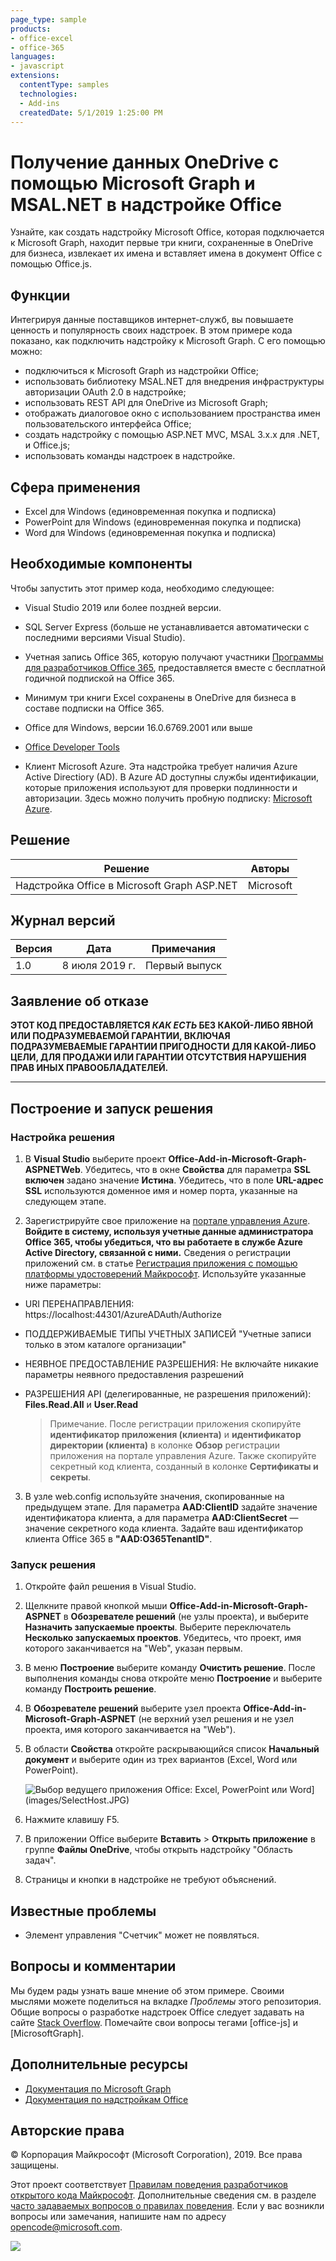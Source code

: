 ```yaml
---
page_type: sample
products:
- office-excel
- office-365
languages:
- javascript
extensions:
  contentType: samples
  technologies:
  - Add-ins
  createdDate: 5/1/2019 1:25:00 PM
---
```

# Получение данных OneDrive с помощью Microsoft Graph и MSAL.NET в надстройке Office 

Узнайте, как создать надстройку Microsoft Office, которая подключается к Microsoft Graph, находит первые три книги, сохраненные в OneDrive для бизнеса, извлекает их имена и вставляет имена в документ Office с помощью Office.js.

## Функции
Интегрируя данные поставщиков интернет-служб, вы повышаете ценность и популярность своих надстроек. В этом примере кода показано, как подключить надстройку к Microsoft Graph. С его помощью можно:

* подключиться к Microsoft Graph из надстройки Office;
* использовать библиотеку MSAL.NET для внедрения инфраструктуры авторизации OAuth 2.0 в надстройке;
* использовать REST API для OneDrive из Microsoft Graph;
* отображать диалоговое окно с использованием пространства имен пользовательского интерфейса Office;
* создать надстройку с помощью ASP.NET MVC, MSAL 3.x.x для .NET, и Office.js; 
* использовать команды надстроек в надстройке.

## Сфера применения

-  Excel для Windows (единовременная покупка и подписка)
-  PowerPoint для Windows (единовременная покупка и подписка)
-  Word для Windows (единовременная покупка и подписка)

## Необходимые компоненты

Чтобы запустить этот пример кода, необходимо следующее:

* Visual Studio 2019 или более поздней версии.

* SQL Server Express (больше не устанавливается автоматически с последними версиями Visual Studio).

* Учетная запись Office 365, которую получают участники [Программы для разработчиков Office 365](https://aka.ms/devprogramsignup), предоставляется вместе с бесплатной годичной подпиской на Office 365.

* Минимум три книги Excel сохранены в OneDrive для бизнеса в составе подписки на Office 365.

* Office для Windows, версии 16.0.6769.2001 или выше

* [Office Developer Tools](https://www.visualstudio.com/en-us/features/office-tools-vs.aspx)

* Клиент Microsoft Azure. Эта надстройка требует наличия Azure Active Directiory (AD). В Azure AD доступны службы идентификации, которые приложения используют для проверки подлинности и авторизации. Здесь можно получить пробную подписку: [Microsoft Azure](https://account.windowsazure.com/SignUp).

## Решение

Решение | Авторы
---------|----------
Надстройка Office в Microsoft Graph ASP.NET | Microsoft

## Журнал версий

Версия | Дата | Примечания
---------| -----| --------
1.0 | 8 июля 2019 г. | Первый выпуск

## Заявление об отказе

**ЭТОТ КОД ПРЕДОСТАВЛЯЕТСЯ *КАК ЕСТЬ* БЕЗ КАКОЙ-ЛИБО ЯВНОЙ ИЛИ ПОДРАЗУМЕВАЕМОЙ ГАРАНТИИ, ВКЛЮЧАЯ ПОДРАЗУМЕВАЕМЫЕ ГАРАНТИИ ПРИГОДНОСТИ ДЛЯ КАКОЙ-ЛИБО ЦЕЛИ, ДЛЯ ПРОДАЖИ ИЛИ ГАРАНТИИ ОТСУТСТВИЯ НАРУШЕНИЯ ПРАВ ИНЫХ ПРАВООБЛАДАТЕЛЕЙ.**

----------

## Построение и запуск решения

### Настройка решения

1. В **Visual Studio** выберите проект **Office-Add-in-Microsoft-Graph-ASPNETWeb**. Убедитесь, что в окне **Свойства** для параметра **SSL включен** задано значение **Иcтина**. Убедитесь, что в поле **URL-адрес SSL** используются доменное имя и номер порта, указанные на следующем этапе.
 
2. Зарегистрируйте свое приложение на [портале управления Azure](https://manage.windowsazure.com). **Войдите в систему, используя учетные данные администратора Office 365, чтобы убедиться, что вы работаете в службе Azure Active Directory, связанной с ними.** Сведения о регистрации приложений см. в статье [Регистрация приложения с помощью платформы удостоверений Майкрософт](https://learn.microsoft.com/graph/auth-register-app-v2). Используйте указанные ниже параметры:

 - URI ПЕРЕНАПРАВЛЕНИЯ: https://localhost:44301/AzureADAuth/Authorize
 - ПОДДЕРЖИВАЕМЫЕ ТИПЫ УЧЕТНЫХ ЗАПИСЕЙ "Учетные записи только в этом каталоге организации"
 - НЕЯВНОЕ ПРЕДОСТАВЛЕНИЕ РАЗРЕШЕНИЯ: Не включайте никакие параметры неявного предоставления разрешений
 - РАЗРЕШЕНИЯ API (делегированные, не разрешения приложений): **Files.Read.All** и **User.Read**

	> Примечание. После регистрации приложения скопируйте **идентификатор приложения (клиента)** и **идентификатор директории (клиента)** в колонке **Обзор** регистрации приложения на портале управления Azure. Также скопируйте секретный код клиента, созданный в колонке **Сертификаты и секреты**. 
	 
3.  В узле web.config используйте значения, скопированные на предыдущем этапе. Для параметра **AAD:ClientID** задайте значение идентификатора клиента, а для параметра **AAD:ClientSecret** — значение секретного кода клиента. Задайте ваш идентификатор клиента Office 365 в **"AAD:O365TenantID"**. 

### Запуск решения

1. Откройте файл решения в Visual Studio. 
2. Щелкните правой кнопкой мыши **Office-Add-in-Microsoft-Graph-ASPNET** в **Обозревателе решений** (не узлы проекта), и выберите **Назначить запускаемые проекты**. Выберите переключатель **Несколько запускаемых проектов**. Убедитесь, что проект, имя которого заканчивается на "Web", указан первым.
3. В меню **Построение** выберите команду **Очистить решение**. После выполнения команды снова откройте меню **Построение** и выберите команду **Построить решение**.
4. В **Обозревателе решений** выберите узел проекта **Office-Add-in-Microsoft-Graph-ASPNET** (не верхний узел решения и не узел проекта, имя которого заканчивается на "Web").
5. В области **Свойства** откройте раскрывающийся список **Начальный документ** и выберите один из трех вариантов (Excel, Word или PowerPoint).

    ![Выбор ведущего приложения Office:](images/SelectHost.JPG) Excel, PowerPoint или Word](images/SelectHost.JPG)

6. Нажмите клавишу F5. 
7. В приложении Office выберите **Вставить** > **Открыть приложение** в группе **Файлы OneDrive**, чтобы открыть надстройку "Область задач".
8. Страницы и кнопки в надстройке не требуют объяснений. 

## Известные проблемы

* Элемент управления "Счетчик" может не появляться.

## Вопросы и комментарии

Мы будем рады узнать ваше мнение об этом примере.
Своими мыслями можете поделиться на вкладке *Проблемы* этого репозитория. Общие вопросы о разработке надстроек Office следует задавать на сайте [Stack Overflow](http://stackoverflow.com). Помечайте свои вопросы тегами [office-js] и [MicrosoftGraph].

## Дополнительные ресурсы

* [Документация по Microsoft Graph](https://learn.microsoft.com/graph/)
* [Документация по надстройкам Office](https://learn.microsoft.com/office/dev/add-ins/overview/office-add-ins)

## Авторские права
© Корпорация Майкрософт (Microsoft Corporation), 2019. Все права защищены.

Этот проект соответствует [Правилам поведения разработчиков открытого кода Майкрософт](https://opensource.microsoft.com/codeofconduct/). Дополнительные сведения см. в разделе [часто задаваемых вопросов о правилах поведения](https://opensource.microsoft.com/codeofconduct/faq/). Если у вас возникли вопросы или замечания, напишите нам по адресу [opencode@microsoft.com](mailto:opencode@microsoft.com).

<img src="https://pnptelemetry.azurewebsites.net/pnp-officeaddins/auth/Office-Add-in-Microsoft-Graph-ASPNET" />
